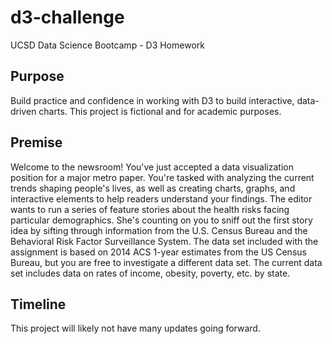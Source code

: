 # d3-challenge
UCSD Data Science Bootcamp - D3 Homework

## Purpose
Build practice and confidence in working with D3 to build interactive, data-driven charts. This project is fictional and for academic purposes.

## Premise
Welcome to the newsroom! You've just accepted a data visualization position for a major metro paper. You're tasked with analyzing the current trends shaping people's lives, as well as creating charts, graphs, and interactive elements to help readers understand your findings.
The editor wants to run a series of feature stories about the health risks facing particular demographics. She's counting on you to sniff out the first story idea by sifting through information from the U.S. Census Bureau and the Behavioral Risk Factor Surveillance System.
The data set included with the assignment is based on 2014 ACS 1-year estimates from the US Census Bureau, but you are free to investigate a different data set. The current data set includes data on rates of income, obesity, poverty, etc. by state.

## Timeline
This project will likely not have many updates going forward.
